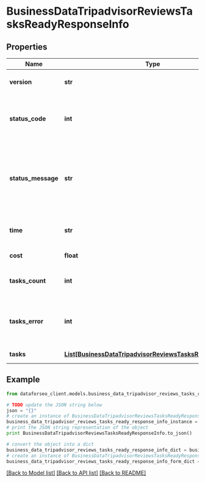 # BusinessDataTripadvisorReviewsTasksReadyResponseInfo


## Properties

Name | Type | Description | Notes
------------ | ------------- | ------------- | -------------
**version** | **str** | the current version of the API | [optional] 
**status_code** | **int** | general status code you can find the full list of the response codes here | [optional] 
**status_message** | **str** | general informational message you can find the full list of general informational messages here | [optional] 
**time** | **str** | total execution time, seconds | [optional] 
**cost** | **float** | total tasks cost, USD | [optional] 
**tasks_count** | **int** | the number of tasks in the tasks array | [optional] 
**tasks_error** | **int** | the number of tasks in the tasks array returned with an error | [optional] 
**tasks** | [**List[BusinessDataTripadvisorReviewsTasksReadyTaskInfo]**](BusinessDataTripadvisorReviewsTasksReadyTaskInfo.md) | array of tasks | [optional] 

## Example

```python
from dataforseo_client.models.business_data_tripadvisor_reviews_tasks_ready_response_info import BusinessDataTripadvisorReviewsTasksReadyResponseInfo

# TODO update the JSON string below
json = "{}"
# create an instance of BusinessDataTripadvisorReviewsTasksReadyResponseInfo from a JSON string
business_data_tripadvisor_reviews_tasks_ready_response_info_instance = BusinessDataTripadvisorReviewsTasksReadyResponseInfo.from_json(json)
# print the JSON string representation of the object
print BusinessDataTripadvisorReviewsTasksReadyResponseInfo.to_json()

# convert the object into a dict
business_data_tripadvisor_reviews_tasks_ready_response_info_dict = business_data_tripadvisor_reviews_tasks_ready_response_info_instance.to_dict()
# create an instance of BusinessDataTripadvisorReviewsTasksReadyResponseInfo from a dict
business_data_tripadvisor_reviews_tasks_ready_response_info_form_dict = business_data_tripadvisor_reviews_tasks_ready_response_info.from_dict(business_data_tripadvisor_reviews_tasks_ready_response_info_dict)
```
[[Back to Model list]](../README.md#documentation-for-models) [[Back to API list]](../README.md#documentation-for-api-endpoints) [[Back to README]](../README.md)


